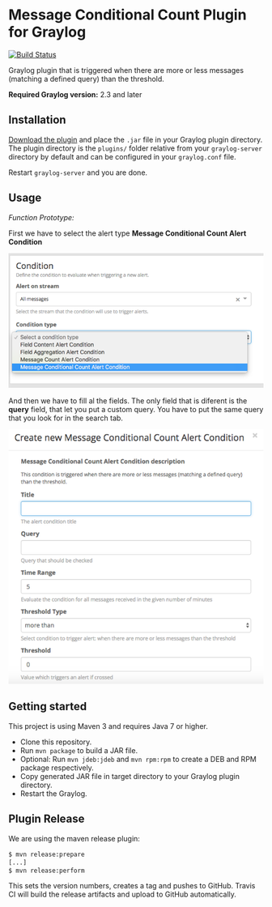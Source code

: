 # Message Conditional Count Plugin for Graylog

[![Build Status](https://travis-ci.org/alcampos/graylog-plugin-alert-conditional-count.svg?branch=master)](https://travis-ci.org/alcampos/graylog-plugin-alert-conditional-count)

Graylog plugin that is triggered when there are more or less messages (matching a defined query) than the threshold.

**Required Graylog version:** 2.3 and later

Installation
------------

[Download the plugin](https://github.com/alcampos/graylog-plugin-alert-conditional-count/releases/latest)
and place the `.jar` file in your Graylog plugin directory. The plugin directory
is the `plugins/` folder relative from your `graylog-server` directory by default
and can be configured in your `graylog.conf` file.

Restart `graylog-server` and you are done.

Usage
-----

*Function Prototype:*

First we have to select the alert type **Message Conditional Count Alert Condition**


![Alert Condition Selection](https://github.com/alcampos/graylog-plugin-alert-conditional-count/blob/master/media/alert_condition.png)

And then we have to fill al the fields. The only field that is diferent is the **query** field, that let you put a custom query. You have to put the same query that you look for in the search tab.

![Alert Condition Fields](https://github.com/alcampos/graylog-plugin-alert-conditional-count/blob/master/media/alert_condition_description.png)


Getting started
---------------

This project is using Maven 3 and requires Java 7 or higher.

* Clone this repository.
* Run `mvn package` to build a JAR file.
* Optional: Run `mvn jdeb:jdeb` and `mvn rpm:rpm` to create a DEB and RPM package respectively.
* Copy generated JAR file in target directory to your Graylog plugin directory.
* Restart the Graylog.

Plugin Release
--------------

We are using the maven release plugin:

```
$ mvn release:prepare
[...]
$ mvn release:perform
```

This sets the version numbers, creates a tag and pushes to GitHub. Travis CI will build the release artifacts and upload to GitHub automatically.
